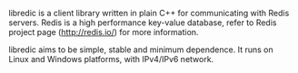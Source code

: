 libredic is a client library written in plain C++ for communicating
with Redis servers. Redis is a high performance key-value database,
refer to Redis project page (http://redis.io/) for more information.

libredic aims to be simple, stable and minimum dependence.
It runs on Linux and Windows platforms, with IPv4/IPv6 network.